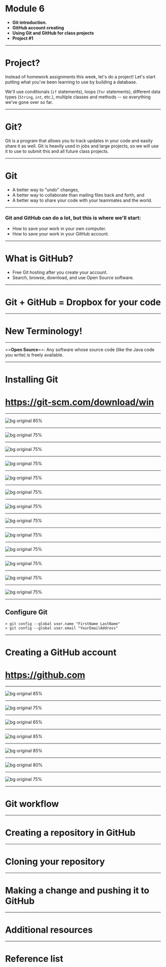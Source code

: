 <!--
$theme: default
page_number: true
footer: Java Class - Module 6
-->

# Module 6

- **Git introduction.**
- **GitHub account creating**
- **Using Git and GitHub for class projects**
- **Project #1**

-----------------------------------------------------------------------------

# Project?

Instead of homework assignments this week, let's do a project! Let's start putting what you've been learning to use by building a database.

We'll use conditionals (`if` statements), loops (`for` statements), different data types (`String`, `int`, etc.), multiple classes and methods -- so everything we've gone over so far.

-----------------------------------------------------------------------------

# Git?

Git is a program that allows you to track updates in your code and easity share it as well. Git is heavily used in jobs and large projects, so we will use it to use to submit this and all future class projects.

-----------------------------------------------------------------------------

# Git

- A better way to "undo" changes,
- A better way to collaborate than mailing files back and forth, and
- A better way to share your code with your teammates and the world.

-----------------------------------------------------------------------------

### Git and GitHub can do a lot, but this is where we'll start:

- How to save your work in your own computer.
- How to save your work in your GitHub account.

-----------------------------------------------------------------------------

# What is GitHub?

- Free Git hosting after you create your account.
- Search, browse, download, and use Open Source software.

-----------------------------------------------------------------------------

# Git + GitHub = Dropbox for your code

-----------------------------------------------------------------------------

# New Terminology!

-----------------------------------------------------------------------------

==**Open Source**==: Any software whose source code (like the Java code you write) is freely available.

-----------------------------------------------------------------------------

# Installing Git
# https://git-scm.com/download/win

-----------------------------------------------------------------------------

![bg original 85%](assets/git-install-01-download.png)

-----------------------------------------------------------------------------

![bg original 75%](assets/git-install-02-allow.png)

-----------------------------------------------------------------------------

![bg original 75%](assets/git-install-03-next.png)

-----------------------------------------------------------------------------

![bg original 75%](assets/git-install-04-next.png)

-----------------------------------------------------------------------------

![bg original 75%](assets/git-install-05-next.png)

-----------------------------------------------------------------------------

![bg original 75%](assets/git-install-06-next.png)

-----------------------------------------------------------------------------

![bg original 75%](assets/git-install-07-next.png)

-----------------------------------------------------------------------------

![bg original 75%](assets/git-install-08-next.png)

-----------------------------------------------------------------------------

![bg original 75%](assets/git-install-09-next.png)

-----------------------------------------------------------------------------

![bg original 75%](assets/git-install-10-next.png)

-----------------------------------------------------------------------------

![bg original 75%](assets/git-install-11-install.png)

-----------------------------------------------------------------------------

![bg original 75%](assets/git-install-12-finish.png)

-----------------------------------------------------------------------------

![bg original 75%](assets/git-install-13-check.png)

-----------------------------------------------------------------------------

## Configure Git

```
> git config --global user.name "FirstName LastName"
> git config --global user.email "YourEmailAddress"
```

-----------------------------------------------------------------------------

# Creating a GitHub account
# https://github.com

-----------------------------------------------------------------------------

![bg original 85%](assets/github-01-sign-up.png)

-----------------------------------------------------------------------------

![bg original 75%](assets/github-02-plan-type.png)

-----------------------------------------------------------------------------

![bg original 65%](assets/github-03-user-information.png)

-----------------------------------------------------------------------------

![bg original 85%](assets/github-04-start-a-project.png)

-----------------------------------------------------------------------------

![bg original 85%](assets/github-05-verify-email.png)

-----------------------------------------------------------------------------

![bg original 80%](assets/github-06-create-new-repo.png)

-----------------------------------------------------------------------------

![bg original 75%](assets/github-07-repo-information.png)

-----------------------------------------------------------------------------

# Git workflow

-----------------------------------------------------------------------------

# Creating a repository in GitHub

-----------------------------------------------------------------------------

# Cloning your repository

-----------------------------------------------------------------------------

# Making a change and pushing it to GitHub

-----------------------------------------------------------------------------

# Additional resources

-----------------------------------------------------------------------------

# Reference list
